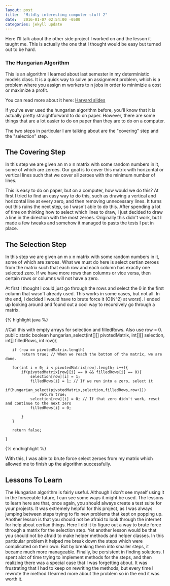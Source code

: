 ```yaml
---
layout: post
title:  "Mildly interesting computer stuff 2"
date:   2016-01-07 02:54:00 -0500
categories: jekyll update
---
```


Here I'll talk about the other side project I worked on and
the lesson it taught me. This is actually the one that I thought
would be easy but turned out to be hard.

<h3>The Hungarian Algorithm</h3>

This is an algorithm I learned about last semester in my deterministic
models class. It is a quick way to solve an assignment problem, which is
a problem where you assign m workers to n jobs in order to minimizie a cost
or maximize a profit.

You can read more about it here: 
<a href=" http://www.math.harvard.edu/archive/20_spring_05/handouts/assignment_overheads.pdf">Harvard slides</a>

If you've ever used the hungarian algorithm before, you'll know that
it is actually pretty straightforward to do on paper. However, there are
some things that are a lot easier to do on paper than they are to do on a 
computer.

The two steps in particular I am talking about are the "covering" step and the 
"selection" step.

<h2>The Covering Step</h2>

In this step we are given an m x n matrix with some random numbers in it,
some of which are zeroes. Our goal is to cover this matrix with horizontal
or vertical lines such that we cover all zeroes with the minimum number of
lines. 

This is easy to do on paper, but on a computer, how would we do this? 
At first I tried to find an easy way to do this, such as drawing a vertical
and horizontal line at every zero, and then removing unnecessary lines. It
turns out this ruins the next step, so I wasn't able to do this. After spending
a lot of time on thinking how to select which lines to draw, I just decided to
draw a line in the direction with the most zeroes. Originally this didn't work, but
I made a few tweaks and somehow it managed to pasts the tests I put in place.

<h2>The Selection Step</h2>

In this step we are given an m x n matrix with some random numbers in it, 
some of which are zeroes. What we must do here is select certian zeroes
from the matrix such that each row and each column has exactly one selected
zero. If we have more rows than columns or vice versa, then certain rows
or columns will not have a zero.

At first I thought I could just go through the rows and select the 0 in
the first column that wasn't already used. This works in some cases, but
not all. In the end, I decided I would have to brute force it (O(N^2) at worst).
I ended up looking around and found out a cool way to recursively go through a matrix.

{% highlight java %}

//Call this with empty arrays for selection and filledRows. Also use row = 0.
public static boolean hungarian_select(int[][] pivotedMatrix, int[][] selection, int[] filledRows, int row){
		
       if (row == pivotedMatrix.length)
    	   return true; // When we reach the bottom of the matrix, we are done.
       
	   for(int i = 0; i < pivotedMatrix[row].length; i++){
		   if(pivotedMatrix[row][i] == 0 && filledRows[i] == 0){
			   selection[row][i] = 1;
			   filledRows[i] = 1; // If we run into a zero, select it
			   if(hungarian_select(pivotedMatrix,selection,filledRows,row+1))
				   return true;
			   selection[row][i] = 0; // If that zero didn't work, reset and continue to the next zero
			   filledRows[i] = 0;
					   
		   }
	   }
	   
	   return false;
		
	}

{% endhighlight %}

With this, I was able to brute force select zeroes from my matrix which allowed me to 
finish up the algorithm successfully.

<h2> Lessons To Learn </h2>

The Hungarian algorithm is fairly useful. Although I don't see myself using it in
the forseeable future, I can see some ways it might be used. The lessons to learn here
are that, once again, you should always create a test suite for your projects. It was
extremely helpful for this project, as I was always jumping between steps trying to fix
new problems that kept on popping up. Another lesson is that you should not be afraid to
look through the internet for help about certian things. Here I did it to figure out a way
to brute force through a matrix for the selection step. Yet another lesson would be
that you should not be afraid to make helper methods and helper classes. In this particular problem it
helped me break down the steps which were complicated on their own. But by breaking them
into smaller steps, it became much more manageable. Finally, be persistent in finding solutions.
I spent alot of time trying to implement methods for the steps, and then realizing there
was a special case that I was forgetting about. It was frustrating that I had to keep on
rewriting the methods, but every time I rewrote the method I learned more about the problem so
in the end it was worth it.